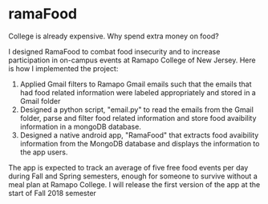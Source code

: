 # ramaFood
College is already expensive. Why spend extra money on food?

I designed RamaFood to combat food insecurity and to increase participation in on-campus events at Ramapo College of New Jersey.
Here is how I implemented the project:
1) Applied Gmail filters to Ramapo Gmail emails such that the emails that had food related information were labeled appropriately
and stored in a Gmail folder
2) Designed a python script, "email.py" to read the emails from the Gmail folder, parse and filter food related information and 
store food avaibility information in a mongoDB database.
3) Designed a native android app, "RamaFood" that extracts food avaibility information from the MongoDB database and displays the 
information to the app users.

The app is expected to track an average of five free food events per day during Fall and Spring semesters, enough for someone to 
survive without a meal plan at Ramapo College. I will release the first version of the app at the start of Fall 2018 semester
